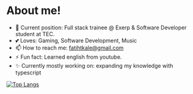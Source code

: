 # About me! 
- 👤 Current position: Full stack trainee @ Exerp & Software Developer student at TEC.
- 💕 Loves: Gaming, Software Development, Music
- 📫 How to reach me: fatihtkale@gmail.com
- ⚡ Fun fact: Learned english from youtube.
- ✨ Currently mostly working on: expanding my knowledge with typescript

[![Top Langs](https://github-readme-stats.vercel.app/api/top-langs/?username=fatihtkale&layout=compact)](https://github.com/anuraghazra/github-readme-stats)

